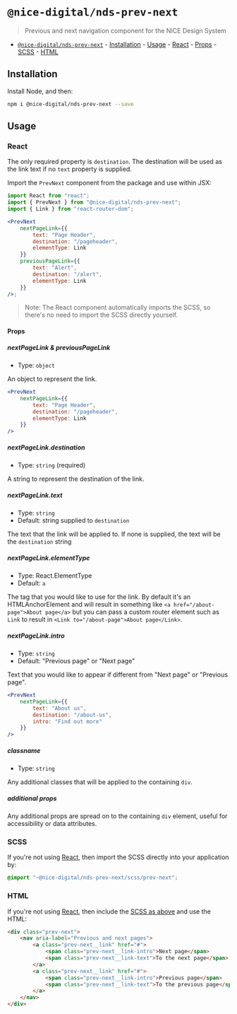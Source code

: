 # `@nice-digital/nds-prev-next`

> Previous and next navigation component for the NICE Design System

- [`@nice-digital/nds-prev-next`](#nice-digitalnds-prev-next) - [Installation](#installation) - [Usage](#usage) - [React](#react) - [Props](#props) - [SCSS](#scss) - [HTML](#html)

## Installation

Install Node, and then:

```sh
npm i @nice-digital/nds-prev-next --save
```

## Usage

### React

The only required property is `destination`. The destination will be used as the link text if no `text` property is supplied.

Import the `PrevNext` component from the package and use within JSX:

```jsx
import React from "react";
import { PrevNext } from "@nice-digital/nds-prev-next";
import { Link } from "react-router-dom";

<PrevNext
	nextPageLink={{
		text: "Page Header",
		destination: "/pageheader",
		elementType: Link
	}}
	previousPageLink={{
		text: "Alert",
		destination: "/alert",
		elementType: Link
	}}
/>;
```

> Note: The React component automatically imports the SCSS, so there's no need to import the SCSS directly yourself.

#### Props

##### nextPageLink & previousPageLink

- Type: `object`

An object to represent the link.

```jsx
<PrevNext
	nextPageLink={{
		text: "Page Header",
		destination: "/pageheader",
		elementType: Link
	}}
/>
```

##### nextPageLink.destination

- Type: `string` (required)

A string to represent the destination of the link.

##### nextPageLink.text

- Type: `string`
- Default: string supplied to `destination`

The text that the link will be applied to. If none is supplied, the text will be the `destination` string

##### nextPageLink.elementType

- Type: React.ElementType
- Default: `a`

The tag that you would like to use for the link. By default it's an HTMLAnchorElement and will result in something like `<a href="/about-page">About page</a>` but you can pass a custom router element such as `Link` to result in `<Link to="/about-page">About page</Link>`.

##### nextPageLink.intro

- Type: `string`
- Default: "Previous page" or "Next page"

Text that you would like to appear if different from "Next page" or "Previous page".

```jsx
<PrevNext
	nextPageLink={{
		text: "About us",
		destination: "/about-us",
		intro: "Find out more"
	}}
/>
```

##### classname

- Type: `string`

Any additional classes that will be applied to the containing `div`.

##### additional props

Any additional props are spread on to the containing `div` element, useful for accessibility or data attributes.

### SCSS

If you're not using [React](#react), then import the SCSS directly into your application by:

```scss
@import "~@nice-digital/nds-prev-next/scss/prev-next";
```

### HTML

If you're not using [React](#react), then include the [SCSS as above](#scss) and use the HTML:

```html
<div class="prev-next">
	<nav aria-label="Previous and next pages">
		<a class="prev-next__link" href="#">
			<span class="prev-next__link-intro">Next page</span>
			<span class="prev-next__link-text">To the next page</span>
		</a>
		<a class="prev-next__link" href="#">
			<span class="prev-next__link-intro">Previous page</span>
			<span class="prev-next__link-text">To the previous page</span>
		</a>
	</nav>
</div>
```
